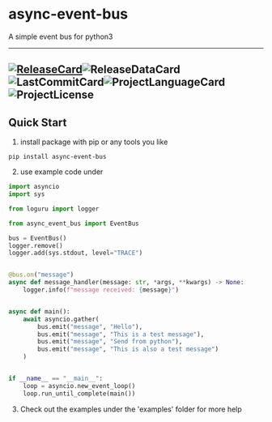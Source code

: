 # async-event-bus

A simple event bus for python3

---
[![ReleaseCard]][Release]![ReleaseDataCard]  
![LastCommitCard]![ProjectLanguageCard]![ProjectLicense]
---

## Quick Start

1. install package with pip or any tools you like

```shell
pip install async-event-bus
```

2. use example code under

```python
import asyncio
import sys

from loguru import logger

from async_event_bus import EventBus

bus = EventBus()
logger.remove()
logger.add(sys.stdout, level="TRACE")


@bus.on("message")
async def message_handler(message: str, *args, **kwargs) -> None:
    logger.info(f"message received: {message}")


async def main():
    await asyncio.gather(
        bus.emit("message", "Hello"),
        bus.emit("message", "This is a test message"),
        bus.emit("message", "Send from python"),
        bus.emit("message", "This is also a test message")
    )


if __name__ == "__main__":
    loop = asyncio.new_event_loop()
    loop.run_until_complete(main())

```

3. Check out the examples under the 'examples' folder for more help  

[ReleaseCard]: https://img.shields.io/github/v/release/half-nothing/async-event-bus?style=for-the-badge&logo=github

[ReleaseDataCard]: https://img.shields.io/github/release-date/half-nothing/async-event-bus?display_date=published_at&style=for-the-badge&logo=github

[LastCommitCard]: https://img.shields.io/github/last-commit/half-nothing/async-event-bus?display_timestamp=committer&style=for-the-badge&logo=github

[ProjectLanguageCard]: https://img.shields.io/github/languages/top/half-nothing/async-event-bus?style=for-the-badge&logo=github

[ProjectLicense]: https://img.shields.io/badge/License-MIT-blue?style=for-the-badge&logo=github

[Release]: https://www.github.com/half-nothing/async-event-bus/releases/latest
